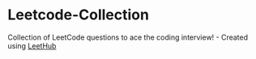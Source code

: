 # Leetcode-Collection
Collection of LeetCode questions to ace the coding interview! - Created using [LeetHub](https://github.com/QasimWani/LeetHub)
